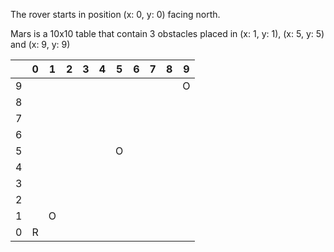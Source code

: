 The rover starts in position (x: 0, y: 0) facing north.

Mars is a 10x10 table that contain 3 obstacles placed in (x: 1, y: 1), (x: 5, y: 5) and (x: 9, y: 9)

|   | 0 | 1 | 2 | 3 | 4 | 5 | 6 | 7 | 8 | 9 |
|---|---|---|---|---|---|---|---|---|---|---|
| 9 |   |   |   |   |   |   |   |   |   | O |
| 8 |   |   |   |   |   |   |   |   |   |   |
| 7 |   |   |   |   |   |   |   |   |   |   |
| 6 |   |   |   |   |   |   |   |   |   |   |
| 5 |   |   |   |   |   | O |   |   |   |   |
| 4 |   |   |   |   |   |   |   |   |   |   |
| 3 |   |   |   |   |   |   |   |   |   |   |
| 2 |   |   |   |   |   |   |   |   |   |   |
| 1 |   | O |   |   |   |   |   |   |   |   |
| 0 | R |   |   |   |   |   |   |   |   |   |


